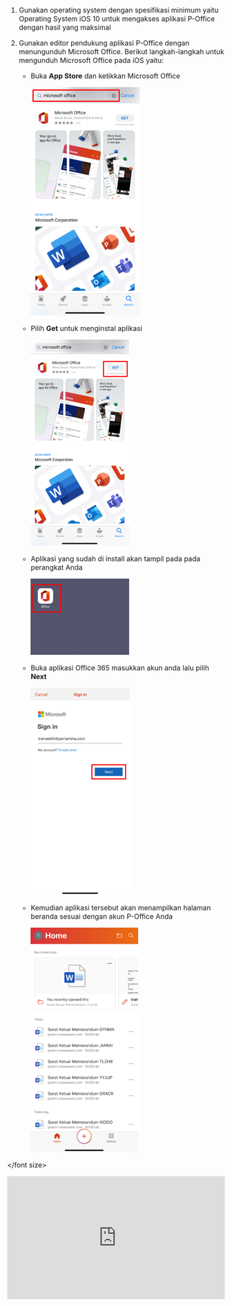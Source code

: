 <font size="3">

1. Gunakan operating system dengan spesifikasi minimum yaitu Operating System iOS 10 untuk mengakses aplikasi P-Office dengan hasil yang maksimal
2. Gunakan editor pendukung aplikasi P-Office dengan menungunduh Microsoft Office. Berikut langkah-langkah untuk mengunduh Microsoft Office pada iOS yaitu:

    * Buka **App Store** dan ketikkan Microsoft Office
    
      ![gambar](https://github.com/gitakencana/Persero-P-Office/blob/master/Spesifikasi/iOS/SP01.png?raw=true)

    * Pilih **Get** untuk menginstal aplikasi

      ![gambar](https://github.com/gitakencana/Persero-P-Office/blob/master/Spesifikasi/iOS/SP02.png?raw=true)

    * Aplikasi yang sudah di install akan tampil pada pada perangkat Anda

      ![gambar](https://github.com/gitakencana/Persero-P-Office/blob/master/Spesifikasi/iOS/SP03.png?raw=true)

    * Buka aplikasi Office 365 masukkan akun anda lalu pilih **Next**
 
      ![gambar](https://github.com/gitakencana/Persero-P-Office/raw/master/Spesifikasi/iOS/SP04.png?raw=true)

    * Kemudian aplikasi tersebut akan menampilkan halaman beranda sesuai dengan akun P-Office Anda

      ![gambar](https://github.com/gitakencana/Persero-P-Office/raw/master/Spesifikasi/iOS/SP05.png?raw=true)

</font size>

<div style='max-width: 640px'><div style='position: relative; padding-bottom: 56.25%; height: 0; overflow: hidden;'><iframe width="640" height="360" src="https://web.microsoftstream.com/embed/video/49e23452-81fe-40c8-97d2-9778ff089299?autoplay=false&amp;showinfo=false" allowfullscreen style="border:none; position: absolute; top: 0; left: 0; right: 0; bottom: 0; height: 100%; max-width: 100%;"></iframe></div></div>
